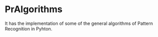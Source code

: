 # PrAlgorithms
It has the implementation of some of the general algorithms of Pattern Recognition in Pyhton.
